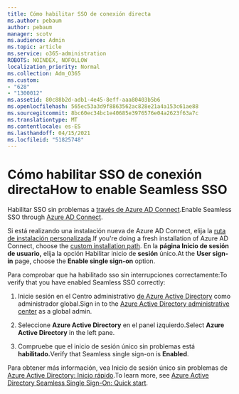 ```yaml
---
title: Cómo habilitar SSO de conexión directa
ms.author: pebaum
author: pebaum
manager: scotv
ms.audience: Admin
ms.topic: article
ms.service: o365-administration
ROBOTS: NOINDEX, NOFOLLOW
localization_priority: Normal
ms.collection: Adm_O365
ms.custom:
- "628"
- "1300012"
ms.assetid: 80c88b2d-adb1-4e45-8eff-aaa80403b5b6
ms.openlocfilehash: 565ec53a3d9f8863562ac828e21a4a153c61ae88
ms.sourcegitcommit: 8bc60ec34bc1e40685e3976576e04a2623f63a7c
ms.translationtype: MT
ms.contentlocale: es-ES
ms.lasthandoff: 04/15/2021
ms.locfileid: "51825748"
---
```

# <a name="how-to-enable-seamless-sso"></a><span data-ttu-id="723ba-102">Cómo habilitar SSO de conexión directa</span><span class="sxs-lookup"><span data-stu-id="723ba-102">How to enable Seamless SSO</span></span>

<span data-ttu-id="723ba-103">Habilitar SSO sin problemas a [través de Azure AD Connect](https://docs.microsoft.com/azure/active-directory/connect/active-directory-aadconnect).</span><span class="sxs-lookup"><span data-stu-id="723ba-103">Enable Seamless SSO through [Azure AD Connect](https://docs.microsoft.com/azure/active-directory/connect/active-directory-aadconnect).</span></span>
  
<span data-ttu-id="723ba-104">Si está realizando una instalación nueva de Azure AD Connect, elija la [ruta de instalación personalizada](https://docs.microsoft.com/azure/active-directory/connect/active-directory-aadconnect-get-started-custom).</span><span class="sxs-lookup"><span data-stu-id="723ba-104">If you're doing a fresh installation of Azure AD Connect, choose the [custom installation path](https://docs.microsoft.com/azure/active-directory/connect/active-directory-aadconnect-get-started-custom).</span></span> <span data-ttu-id="723ba-105">En la **página Inicio de sesión de usuario,** elija la opción Habilitar inicio de **sesión** único.</span><span class="sxs-lookup"><span data-stu-id="723ba-105">At the **User sign-in** page, choose the **Enable single sign-on** option.</span></span>
  
<span data-ttu-id="723ba-106">Para comprobar que ha habilitado sso sin interrupciones correctamente:</span><span class="sxs-lookup"><span data-stu-id="723ba-106">To verify that you have enabled Seamless SSO correctly:</span></span>
  
1. <span data-ttu-id="723ba-107">Inicie sesión en el Centro administrativo [de Azure Active Directory](https://aad.portal.azure.com) como administrador global.</span><span class="sxs-lookup"><span data-stu-id="723ba-107">Sign in to the [Azure Active Directory administrative center](https://aad.portal.azure.com) as a global admin.</span></span>

2. <span data-ttu-id="723ba-108">Seleccione **Azure Active Directory** en el panel izquierdo.</span><span class="sxs-lookup"><span data-stu-id="723ba-108">Select **Azure Active Directory** in the left pane.</span></span>

3. <span data-ttu-id="723ba-109">Compruebe que el inicio de sesión único sin problemas está **habilitado.**</span><span class="sxs-lookup"><span data-stu-id="723ba-109">Verify that Seamless single sign-on is **Enabled**.</span></span>

<span data-ttu-id="723ba-110">Para obtener más información, vea Inicio de sesión único sin problemas de [Azure Active Directory: Inicio rápido](https://docs.microsoft.com/azure/active-directory/connect/active-directory-aadconnect-sso-quick-start).</span><span class="sxs-lookup"><span data-stu-id="723ba-110">To learn more, see [Azure Active Directory Seamless Single Sign-On: Quick start](https://docs.microsoft.com/azure/active-directory/connect/active-directory-aadconnect-sso-quick-start).</span></span>
  